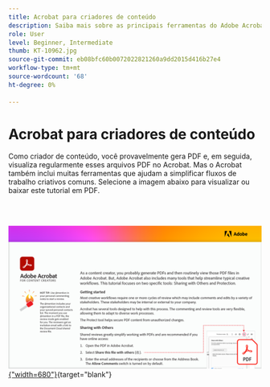 ```yaml
---
title: Acrobat para criadores de conteúdo
description: Saiba mais sobre as principais ferramentas do Adobe Acrobat que ajudam a simplificar fluxos de trabalho de criação
role: User
level: Beginner, Intermediate
thumb: KT-10962.jpg
source-git-commit: eb08bfc60b0072022821260a9dd2015d416b27e4
workflow-type: tm+mt
source-wordcount: '68'
ht-degree: 0%

---
```


# Acrobat para criadores de conteúdo

Como criador de conteúdo, você provavelmente gera PDF e, em seguida, visualiza regularmente esses arquivos PDF no Acrobat. Mas o Acrobat também inclui muitas ferramentas que ajudam a simplificar fluxos de trabalho criativos comuns. Selecione a imagem abaixo para visualizar ou baixar este tutorial em PDF.

<br> 

[![Imagem da primeira página do tutorial](assets/Acrobatforcontentcreators.png){&quot;width=680&quot;}](assets/AcrobatforContentCreators.pdf){target=&quot;blank&quot;}
